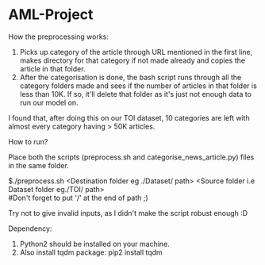 # AML-Project
How the preprocessing works:
1. Picks up category of the article through URL mentioned in the first line, makes directory for that category if not made already and copies the article in that folder.
2. After the categorisation is done, the bash script runs through all the category folders made and sees if the number of articles in that folder is less than 10K.
If so, it'll delete that folder as it's just not enough data to run our model on.

I found that, after doing this on our TOI dataset, 10 categories are left with almost every category having > 50K articles.


How to run?

Place both the scripts (preprocess.sh and categorise_news_article.py) files in the same folder.

$./preprocess.sh <Destination folder eg ./Dataset/ path> <Source folder i.e Dataset folder eg./TOI/ path>   
#Don't forget to put '/' at the end of path ;)

Try not to give invalid inputs, as I didn't make the script robust enough :D

Dependency:
1. Python2 should be installed on your machine.
2. Also install tqdm package:
  pip2 install tqdm
